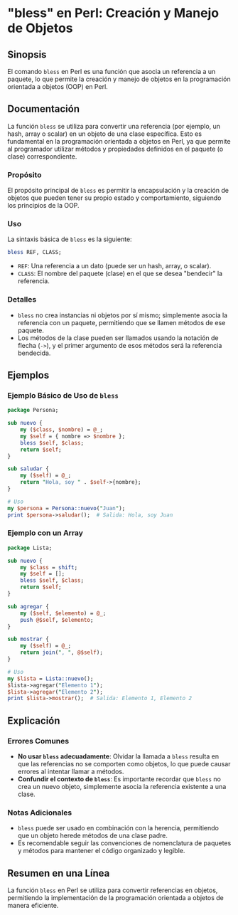 <!--
Meta Description: # "bless" en Perl: Creación y Manejo de Objetos ## Sinopsis El comando `bless` en Perl es una función que asocia un referencia a un paquete, lo que pe...
Meta Keywords: bless, self, que, objetos, perl
-->

# "bless" en Perl: Creación y Manejo de Objetos

## Sinopsis
El comando `bless` en Perl es una función que asocia un referencia a un paquete, lo que permite la creación y manejo de objetos en la programación orientada a objetos (OOP) en Perl.

## Documentación
La función `bless` se utiliza para convertir una referencia (por ejemplo, un hash, array o scalar) en un objeto de una clase específica. Esto es fundamental en la programación orientada a objetos en Perl, ya que permite al programador utilizar métodos y propiedades definidos en el paquete (o clase) correspondiente.

### Propósito
El propósito principal de `bless` es permitir la encapsulación y la creación de objetos que pueden tener su propio estado y comportamiento, siguiendo los principios de la OOP.

### Uso
La sintaxis básica de `bless` es la siguiente:

```perl
bless REF, CLASS;
```

- `REF`: Una referencia a un dato (puede ser un hash, array, o scalar).
- `CLASS`: El nombre del paquete (clase) en el que se desea "bendecir" la referencia.

### Detalles
- `bless` no crea instancias ni objetos por sí mismo; simplemente asocia la referencia con un paquete, permitiendo que se llamen métodos de ese paquete.
- Los métodos de la clase pueden ser llamados usando la notación de flecha (`->`), y el primer argumento de esos métodos será la referencia bendecida.
  
## Ejemplos
### Ejemplo Básico de Uso de `bless`

```perl
package Persona;

sub nuevo {
    my ($class, $nombre) = @_;
    my $self = { nombre => $nombre };
    bless $self, $class;
    return $self;
}

sub saludar {
    my ($self) = @_;
    return "Hola, soy " . $self->{nombre};
}

# Uso
my $persona = Persona::nuevo("Juan");
print $persona->saludar();  # Salida: Hola, soy Juan
```

### Ejemplo con un Array

```perl
package Lista;

sub nuevo {
    my $class = shift;
    my $self = [];
    bless $self, $class;
    return $self;
}

sub agregar {
    my ($self, $elemento) = @_;
    push @$self, $elemento;
}

sub mostrar {
    my ($self) = @_;
    return join(", ", @$self);
}

# Uso
my $lista = Lista::nuevo();
$lista->agregar("Elemento 1");
$lista->agregar("Elemento 2");
print $lista->mostrar();  # Salida: Elemento 1, Elemento 2
```

## Explicación
### Errores Comunes
- **No usar `bless` adecuadamente**: Olvidar la llamada a `bless` resulta en que las referencias no se comporten como objetos, lo que puede causar errores al intentar llamar a métodos.
- **Confundir el contexto de `bless`**: Es importante recordar que `bless` no crea un nuevo objeto, simplemente asocia la referencia existente a una clase.

### Notas Adicionales
- `bless` puede ser usado en combinación con la herencia, permitiendo que un objeto herede métodos de una clase padre.
- Es recomendable seguir las convenciones de nomenclatura de paquetes y métodos para mantener el código organizado y legible.

## Resumen en una Línea
La función `bless` en Perl se utiliza para convertir referencias en objetos, permitiendo la implementación de la programación orientada a objetos de manera eficiente.